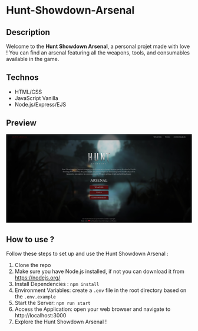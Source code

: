 # Hunt-Showdown-Arsenal

## Description
Welcome to the **Hunt Showdown Arsenal**, a personal projet made with love ! You can find an arsenal featuring all the weapons, tools, and consumables available in the game. 

## Technos 
- HTML/CSS
- JavaScript Vanilla
- Node.js/Express/EJS

## Preview 
![Hunt Showdown Arsenal](./docs/Capture-Hunt.png)

## How to use ?
Follow these steps to set up and use the Hunt Showdown Arsenal :
1. Clone the repo
2. Make sure you have Node.js installed, if not you can download it from https://nodejs.org/ 
3. Install Dependencies : `npm install`
4. Environment Variables: create a `.env` file in the root directory based on the `.env.example`
5. Start the Server: `npm run start`
6. Access the Application: open your web browser and navigate to http://localhost:3000 
7. Explore the Hunt Showdown Arsenal !
